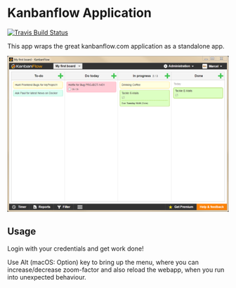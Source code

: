 # Kanbanflow Application
[![Travis Build Status](https://travis-ci.org/metawave/kanbanflow-app.svg?branch=master)](https://travis-ci.org/metawave/kanbanflow-app)

This app wraps the great kanbanflow.com application as a standalone app.


![Screenshot](KanbanFlow.png)

## Usage

Login with your credentials and get work done!

Use Alt (macOS: Option) key to bring up the menu, where you can increase/decrease zoom-factor and also reload the webapp, when you run into unexpected behaviour. 